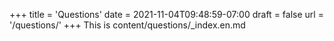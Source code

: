 +++
title = 'Questions'
date = 2021-11-04T09:48:59-07:00
draft = false
url = '/questions/'
+++
This is content/questions/_index.en.md
